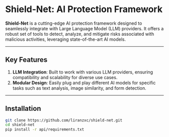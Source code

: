 # Shield-Net: AI Protection Framework

**Shield-Net** is a cutting-edge AI protection framework designed to seamlessly integrate with Large Language Model (LLM) providers. It offers a robust set of tools to detect, analyze, and mitigate risks associated with malicious activities, leveraging state-of-the-art AI models.

---

## Key Features

1. **LLM Integration**: Built to work with various LLM providers, ensuring compatibility and scalability for diverse use cases.
2. **Modular Design**: Easily plug and play different AI models for specific tasks such as text analysis, image similarity, and form detection.

---

## Installation

```bash
git clone https://github.com/liranzxc/shield-net.git
cd shield-net
pip install -r api/requirements.txt
```
